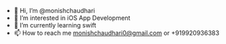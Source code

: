 - 👋 Hi, I’m @monishchaudhari
- 👀 I’m interested in iOS App Development
- 🌱 I’m currently learning swift
- 📫 How to reach me monishchaudhari0@gmail.com or +919920936383

<!---
monishchaudhari/monishchaudhari is a ✨ special ✨ repository because its `README.md` (this file) appears on your GitHub profile.
You can click the Preview link to take a look at your changes.
--->
